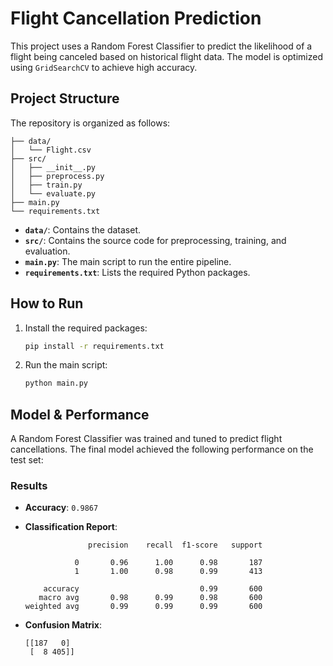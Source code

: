

# Flight Cancellation Prediction

This project uses a Random Forest Classifier to predict the likelihood of a flight being canceled based on historical flight data. The model is optimized using `GridSearchCV` to achieve high accuracy.

## Project Structure

The repository is organized as follows:



```
├── data/
│   └── Flight.csv
├── src/
│   ├── __init__.py
│   ├── preprocess.py
│   ├── train.py
│   └── evaluate.py
├── main.py
└── requirements.txt
```




-   **`data/`**: Contains the dataset.
-   **`src/`**: Contains the source code for preprocessing, training, and evaluation.
-   **`main.py`**: The main script to run the entire pipeline.
-   **`requirements.txt`**: Lists the required Python packages.

## How to Run

1.  Install the required packages:
    ```bash
    pip install -r requirements.txt
    ```
2.  Run the main script:
    ```bash
    python main.py
    ```

## Model & Performance

A Random Forest Classifier was trained and tuned to predict flight cancellations. The final model achieved the following performance on the test set:

### **Results**

-   **Accuracy**: `0.9867`

-   **Classification Report**:
    ```
                  precision    recall  f1-score   support

               0       0.96      1.00      0.98       187
               1       1.00      0.98      0.99       413

        accuracy                           0.99       600
       macro avg       0.98      0.99      0.98       600
    weighted avg       0.99      0.99      0.99       600
    ```

-   **Confusion Matrix**:
    ```
    [[187   0]
     [  8 405]]
    ```
````
